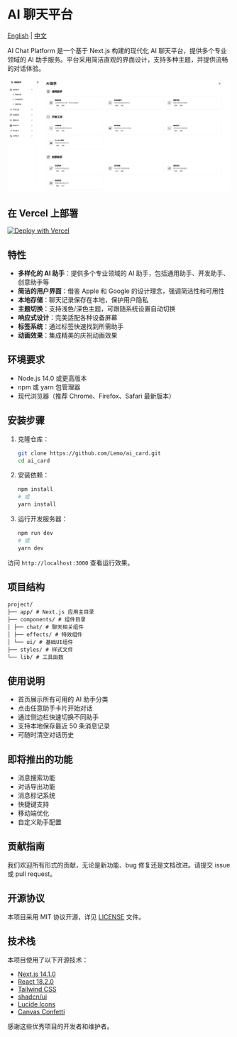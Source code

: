 # AI 聊天平台

[English](./README.md) | [中文](./README_CN.md)

AI Chat Platform 是一个基于 Next.js 构建的现代化 AI 聊天平台，提供多个专业领域的 AI 助手服务。平台采用简洁直观的界面设计，支持多种主题，并提供流畅的对话体验。

![AI Chat Platform](./public/main.png)

## 在 Vercel 上部署

[![Deploy with Vercel](https://vercel.com/button)](https://vercel.com/new/clone?repository-url=https%3A%2F%2Fgithub.com%2Flemoabc%2Fai_card)

## 特性

- **多样化的 AI 助手**：提供多个专业领域的 AI 助手，包括通用助手、开发助手、创意助手等
- **简洁的用户界面**：借鉴 Apple 和 Google 的设计理念，强调简洁性和可用性
- **本地存储**：聊天记录保存在本地，保护用户隐私
- **主题切换**：支持浅色/深色主题，可跟随系统设置自动切换
- **响应式设计**：完美适配各种设备屏幕
- **标签系统**：通过标签快速找到所需助手
- **动画效果**：集成精美的庆祝动画效果

## 环境要求

- Node.js 14.0 或更高版本
- npm 或 yarn 包管理器
- 现代浏览器（推荐 Chrome、Firefox、Safari 最新版本）

## 安装步骤

1. 克隆仓库：
   ```bash
   git clone https://github.com/Lemo/ai_card.git
   cd ai_card
   ```

2. 安装依赖：
   ```bash
   npm install
   # 或
   yarn install
   ```

3. 运行开发服务器：
   ```bash
   npm run dev
   # 或
   yarn dev
   ```

访问 `http://localhost:3000` 查看运行效果。

## 项目结构
```
project/
├── app/ # Next.js 应用主目录
├── components/ # 组件目录
│ ├── chat/ # 聊天相关组件
│ ├── effects/ # 特效组件
│ └── ui/ # 基础UI组件
├── styles/ # 样式文件
└── lib/ # 工具函数
```
## 使用说明

- 首页展示所有可用的 AI 助手分类
- 点击任意助手卡片开始对话
- 通过侧边栏快速切换不同助手
- 支持本地保存最近 50 条消息记录
- 可随时清空对话历史

## 即将推出的功能

- 消息搜索功能
- 对话导出功能
- 消息标记系统
- 快捷键支持
- 移动端优化
- 自定义助手配置

## 贡献指南

我们欢迎所有形式的贡献，无论是新功能、bug 修复还是文档改进。请提交 issue 或 pull request。

## 开源协议

本项目采用 MIT 协议开源，详见 [LICENSE](LICENSE) 文件。

## 技术栈

本项目使用了以下开源技术：
- [Next.js 14.1.0](https://nextjs.org/)
- [React 18.2.0](https://reactjs.org/)
- [Tailwind CSS](https://tailwindcss.com/)
- [shadcn/ui](https://ui.shadcn.com/)
- [Lucide Icons](https://lucide.dev/)
- [Canvas Confetti](https://www.kirilv.com/canvas-confetti/)

感谢这些优秀项目的开发者和维护者。